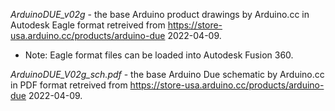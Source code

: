*ArduinoDUE_v02g* - the base Arduino product drawings by Arduino.cc in Autodesk Eagle format retreived from https://store-usa.arduino.cc/products/arduino-due 2022-04-09.

   - Note: Eagle format files can be loaded into Autodesk Fusion 360.

*ArduinoDUE_V02g_sch.pdf* - the base Arduino Due schematic by Arduino.cc in PDF format retreived from https://store-usa.arduino.cc/products/arduino-due 2022-04-09.
